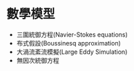 # 數學模型
- 三圍統御方程(Navier-Stokes equations)
- 布式假設(Boussinesq approximation)
- 大渦流紊流模擬(Large Eddy Simulation)
- 無因次統御方程

